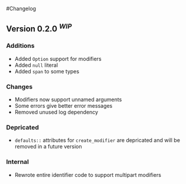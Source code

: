 #Changelog

## Version 0.2.0 <sup><i>WIP</i></sup>
### Additions
* Added `Option` support for modifiers
* Added `null` literal
* Added `span` to some types

### Changes
* Modifiers now support unnamed arguments
* Some errors give better error messages
* Removed unused log dependency

### Depricated
* `defaults::` attributes for `create_modifier` are depricated and will be removed in a future version

### Internal
* Rewrote entire identifier code to support multipart modifiers
